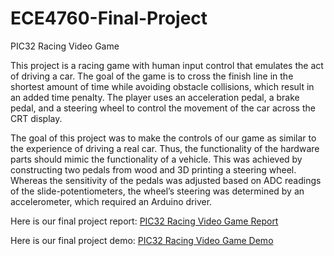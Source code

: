 # ECE4760-Final-Project
PIC32 Racing Video Game

This project is a racing game with human input control that emulates the act of driving a car. The goal of the game is to cross the finish line in the shortest amount of time while avoiding obstacle collisions, which result in an added time penalty. The player uses an acceleration pedal, a brake pedal, and a steering wheel to control the movement of the car across the CRT display.

The goal of this project was to make the controls of our game as similar to the experience of driving a real car. Thus, the functionality of the hardware parts should mimic the functionality of a vehicle. This was achieved by constructing two pedals from wood and 3D printing a steering wheel. Whereas the sensitivity of the pedals was adjusted based on ADC readings of the slide-potentiometers, the wheel’s steering was determined by an accelerometer, which required an Arduino driver.

Here is our final project report: [PIC32 Racing Video Game Report](http://people.ece.cornell.edu/land/courses/ece4760/FinalProjects/f2019/bhg39_djh326_hal64/bhg39_djh326_hal64/index.html)

Here is our final project demo: [PIC32 Racing Video Game Demo](https://youtu.be/Ovl0EHODywU)
